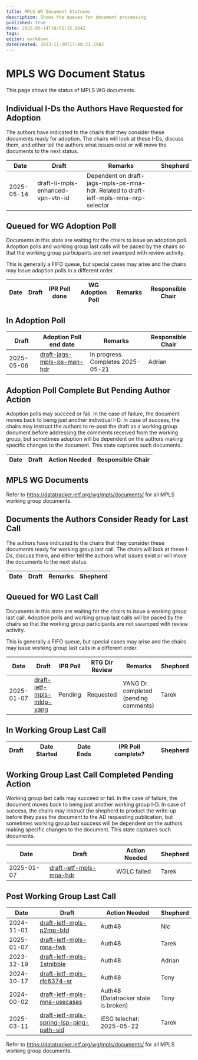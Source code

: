 ```yaml
---
title: MPLS WG Document Statuses
description: Shows the queues for document processing
published: true
date: 2025-05-14T10:55:15.884Z
tags: 
editor: markdown
dateCreated: 2023-11-20T17:40:21.250Z
---
```


# MPLS WG Document Status
This page shows the status of MPLS WG documents.

## Individual I-Ds the Authors Have Requested for Adoption

The authors have indicated to the chairs that they consider these documents ready for adoption. The chairs will look at these I-Ds, discuss them, and either tell the authors what issues exist or will move the documents to the next status.

| Date | Draft | Remarks | Shepherd  |
| --- | --- | --- | --- |
| 2025-05-14 | draft-li-mpls-enhanced-vpn-vtn-id | Dependent on draft-jags-mpls-ps-mna-hdr. Related to draft-ietf-mpls-mna-nrp-selector |  |

## Queued for WG Adoption Poll

Documents in this state are waiting for the chairs to issue an adoption poll. Adoption polls and working group last calls will be paced by the chairs so that the working group participants are not swamped with review activity.

This is generally a FIFO queue, but special cases may arise and the chairs may issue adoption polls in a different order.

| Date | Draft | IPR Poll done | WG Adoption Poll | Remarks | Responsible Chair |
| --- | --- | --- | --- | --- | --- |

## In Adoption Poll

| Draft | Adoption Poll end date | Remarks | Responsible Chair |
| --- | --- | --- | --- |
| 2025-05-06 | [draft-jags-mpls-ps-man-hdr](https://datatracker.ietf.org/doc/draft-jags-mpls-ps-mna-hdr/) | In progress. Completes 2025-05-21 | Adrian |

## Adoption Poll Complete But Pending Author Action

Adoption polls may succeed or fail. In the case of failure, the document moves back to being just another individual I-D. In case of success, the chairs may instruct the authors to re-post the draft as a working group document before addressing the comments received from the working group, but sometimes adoption will be dependent on the authors making specific changes to the document. This state captures such documents.

| Date | Draft | Action Needed | Responsible Chair |
| --- | --- | --- | --- |

## MPLS WG Documents

Refer to https://datatracker.ietf.org/wg/mpls/documents/ for all MPLS working group documents.

## Documents the Authors Consider Ready for Last Call

The authors have indicated to the chairs that they consider these documents ready for working group last call. The chairs will look at these I-Ds, discuss them, and either tell the authors what issues exist or will move the documents to the next status.

| Date | Draft | Remarks | Shepherd |
| --- | --- | --- | --- |


## Queued for WG Last Call

Documents in this state are waiting for the chairs to issue a working group last call. Adoption polls and working group last calls will be paced by the chairs so that the working group participants are not swamped with review activity.

This is generally a FIFO queue, but special cases may arise and the chairs may issue working group last calls in a different order.

| Date | Draft | IPR Poll | RTG Dir Review | Remarks | Shepherd |
| --- | --- | --- | --- | --- | --- |
| 2025-01-07 | [draft-ietf-mpls-mldp-yang](https://datatracker.ietf.org/doc/draft-ietf-mpls-mldp-yang/) | Pending | Requested |  YANG Dr. completed (pending comments) | Tarek

## In Working Group Last Call

| Draft | Date Started | Date Ends | IPR Poll complete? | Shepherd |
|---|---|---|---|---|

## Working Group Last Call Completed Pending Action

Working group last calls may succeed or fail. In the case of failure, the document moves back to being just another working group I-D. In case of success, the chairs may instruct the shepherd to product the write-up before they pass the document to the AD requesting publication, but sometimes working group last success will be dependent on the authors making specific changes to the document. This state captures such documents.

| Date | Draft | Action Needed | Shepherd |
|---|---|---|---|
| 2025-01-07 | [draft-ietf-mpls-mna-hdr](https://datatracker.ietf.org/doc/draft-ietf-mpls-mna-hdr/) | WGLC failed | Tarek

## Post Working Group Last Call

| Date | Draft | Action Needed | Shepherd |
|---|---|---|---|
| 2024-11-01 |  [draft-ietf-mpls-p2mp-bfd](https://datatracker.ietf.org/doc/draft-ietf-mpls-p2mp-bfd/) | Auth48 | Nic |
| 2025-01-07 | [draft-ietf-mpls-mna-fwk](https://datatracker.ietf.org/doc/draft-ietf-mpls-mna-fwk/) | Auth48 | Tarek |
| 2023-12-19 | [draft-ietf-mpls-1stnibble](https://datatracker.ietf.org/doc/draft-ietf-mpls-1stnibble/) | Auth48 | Adrian |
| 2024-10-17 | [draft-ietf-mpls-rfc6374-sr](https://datatracker.ietf.org/doc/draft-ietf-mpls-rfc6374-sr/) | Auth48 | Tony |
| 2024-00-02 | [draft-ietf-mpls-mna-usecases](https://datatracker.ietf.org/doc/draft-ietf-mpls-mna-usecases/) | Auth48 (Datatracker state is broken) | Tony |
| 2025-03-11 | [draft-ietf-mpls-spring-lsp-ping-path-sid](https://datatracker.ietf.org/doc/draft-ietf-mpls-spring-lsp-ping-path-sid/) | IESG telechat: 2025-05-22 | Tarek

Refer to https://datatracker.ietf.org/wg/mpls/documents/ for all MPLS working group documents.
